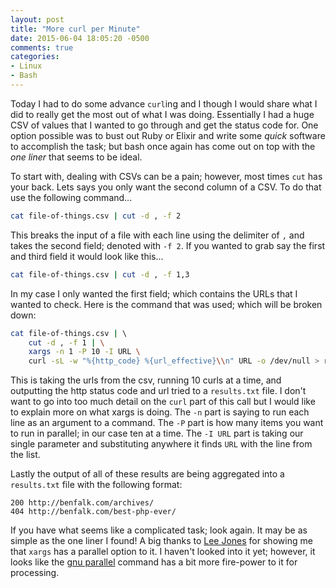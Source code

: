 ```yaml
---
layout: post
title: "More curl per Minute"
date: 2015-06-04 18:05:20 -0500
comments: true
categories: 
- Linux
- Bash
---
```

Today I had to do some advance `curl`ing and I though I would share what I did
to really get the most out of what I was doing.  Essentially I had a huge CSV of
values that I wanted to go through and get the status code for.  One option
possible was to bust out Ruby or Elixir and write some _quick_ software to
accomplish the task; but bash once again has come out on top with the _one_
_liner_ that seems to be ideal.

<!-- more -->

To start with, dealing with CSVs can be a pain; however, most times `cut` has
your back.  Lets says you only want the second column of a CSV.  To do that use
the following command...

``` bash
cat file-of-things.csv | cut -d , -f 2
```

This breaks the input of a file with each line using the delimiter of `,` and
takes the second field; denoted with `-f 2`.  If you wanted to grab say the
first and third field it would look like this...

``` bash
cat file-of-things.csv | cut -d , -f 1,3
```

In my case I only wanted the first field; which contains the URLs that I wanted
to check.  Here is the command that was used; which will be broken down:

``` bash
cat file-of-things.csv | \ 
    cut -d , -f 1 | \
    xargs -n 1 -P 10 -I URL \
    curl -sL -w "%{http_code} %{url_effective}\\n" URL -o /dev/null > results.txt
```

This is taking the urls from the csv, running 10 curls at a time, and outputting
the http status code and url tried to a `results.txt` file.  I don't want to go
into too much detail on the `curl` part of this call but I would like to explain
more on what xargs is doing.  The `-n` part is saying to run each line as an
argument to a command.  The `-P` part is how many items you want to run in
parallel; in our case ten at a time.  The `-I URL` part is taking our single
parameter and substituting anywhere it finds `URL` with the line from the list.

Lastly the output of all of these results are being aggregated into a
`results.txt` file with the following format:

```
200 http://benfalk.com/archives/
404 http://benfalk.com/best-php-ever/
```

If you have what seems like a complicated task; look again.  It may be as simple
as the one liner I found! A big thanks to [Lee Jones](http://leejones.github.io/)
for showing me that `xargs` has a parallel option to it.  I haven't looked into
it yet; however, it looks like the [gnu parallel](http://goo.gl/nU93uH) command
has a bit more fire-power to it for processing.
